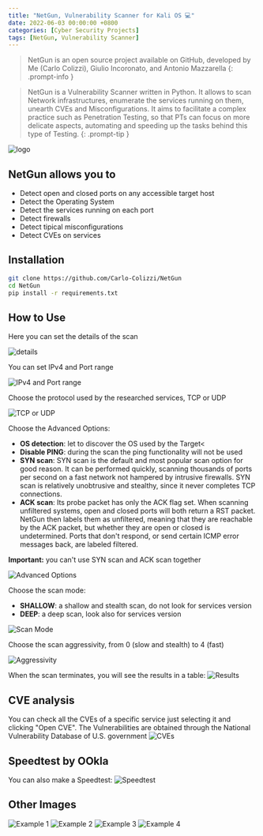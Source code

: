 ```yaml
---
title: "NetGun, Vulnerability Scanner for Kali OS ​💻​"
date: 2022-06-03 00:00:00 +0800
categories: [Cyber Security Projects]
tags: [NetGun, Vulnerability Scanner]
---
```


> NetGun is an open source project available on GitHub, developed by Me (Carlo Colizzi), Giulio Incoronato, and Antonio Mazzarella
{: .prompt-info } 

> NetGun is a Vulnerability Scanner written in Python. It allows to scan Network infrastructures, enumerate the services running on them, unearth CVEs and Misconfigurations. It aims to facilitate a complex practice such as Penetration Testing, so that PTs can focus on more delicate aspects, automating and speeding up the tasks behind this type of Testing.
{: .prompt-tip } 

![logo](https://raw.githubusercontent.com/Carlo-Colizzi/NetGun/main/source_code/persistence/storage/assets/netgun_logo.png)

## NetGun allows you to
- Detect open and closed ports on any accessible target host
- Detect the Operating System
- Detect the services running  on each port
- Detect firewalls
- Detect tipical misconfigurations
- Detect CVEs on services


## Installation
```bash
git clone https://github.com/Carlo-Colizzi/NetGun
cd NetGun
pip install -r requirements.txt
```

## How to Use
Here you can set the details of the scan

![details](https://raw.githubusercontent.com/Carlo-Colizzi/NetGun/main/source_code/persistence/storage/assets/scan_details.png)


You can set IPv4 and Port range

![IPv4 and Port range](https://raw.githubusercontent.com/Carlo-Colizzi/NetGun/main/source_code/persistence/storage/assets/set_ip_and_ports.png)


Choose the protocol used by the researched services, TCP or UDP

![TCP or UDP](https://raw.githubusercontent.com/Carlo-Colizzi/NetGun/main/source_code/persistence/storage/assets/protocol.png)


Choose the Advanced Options:
- **OS detection**: let to discover the OS used by the Target<
- **Disable PING**: during the scan the ping functionality will not be used
- **SYN scan**: SYN scan is the default and most popular scan option for good reason. It can be performed quickly, scanning thousands of ports per second on a fast network not hampered by intrusive firewalls. SYN scan is relatively unobtrusive and stealthy, since it never completes TCP connections.
- **ACK scan**:  Its probe packet has only the ACK flag set. When scanning unfiltered systems, open and closed ports will both return a RST packet. NetGun then labels them as unfiltered, meaning that they are reachable by the ACK packet, but whether they are open or closed is undetermined. Ports that don't respond, or send certain ICMP error messages back, are labeled filtered.

**Important:**   you can't use SYN scan and ACK scan together

![Advanced Options](https://raw.githubusercontent.com/Carlo-Colizzi/NetGun/main/source_code/persistence/storage/assets/advanced_options.png)


Choose the scan mode:
- **SHALLOW**: a shallow and stealth scan, do not look for services version
- **DEEP**: a deep scan, look also for services version

![Scan Mode](https://raw.githubusercontent.com/Carlo-Colizzi/NetGun/main/source_code/persistence/storage/assets/set_deep_or_shallow.png)


Choose the scan aggressivity, from 0 (slow and stealth) to 4 (fast)

![Aggressivity](https://raw.githubusercontent.com/Carlo-Colizzi/NetGun/main/source_code/persistence/storage/assets/scan_aggressivity.png)


When the scan terminates, you will see the results in a table:
![Results](https://raw.githubusercontent.com/Carlo-Colizzi/NetGun/main/source_code/persistence/storage/assets/scan_result.png)


## CVE analysis
You can check all the CVEs of a specific service just selecting it and clicking "Open CVE". The Vulnerabilities are obtained through the National Vulnerability Database of U.S. government
![CVEs](https://raw.githubusercontent.com/Carlo-Colizzi/NetGun/main/source_code/persistence/storage/assets/search_cve.png)


## Speedtest by OOkla
You can also make a Speedtest:
![Speedtest](https://raw.githubusercontent.com/Carlo-Colizzi/NetGun/main/source_code/persistence/storage/assets/speedtest.png)


## Other Images
![Example 1](https://raw.githubusercontent.com/Carlo-Colizzi/NetGun/main/source_code/persistence/storage/assets/scan_loading.png)
![Example 2](https://raw.githubusercontent.com/Carlo-Colizzi/NetGun/main/source_code/persistence/storage/assets/scan_and_cve_view.png)
![Example 3](https://raw.githubusercontent.com/Carlo-Colizzi/NetGun/main/source_code/persistence/storage/assets/welcome.png)
![Example 4](https://raw.githubusercontent.com/Carlo-Colizzi/NetGun/main/source_code/persistence/storage/assets/scan_view.png)

